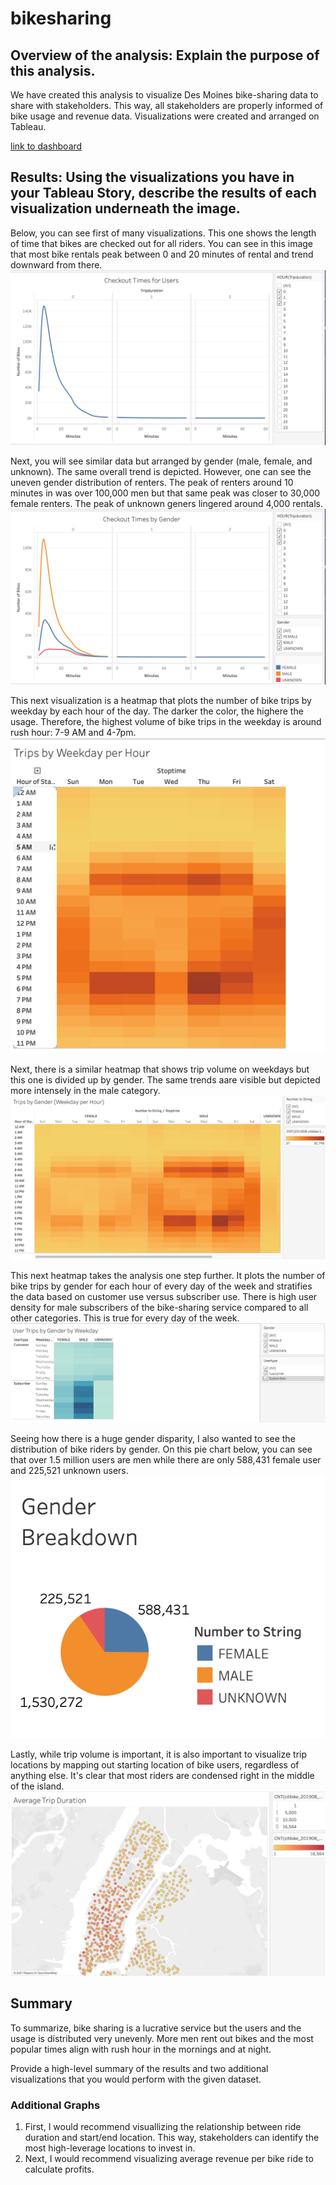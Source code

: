 # bikesharing

## Overview of the analysis: Explain the purpose of this analysis.
We have created this analysis to visualize Des Moines bike-sharing data to share with stakeholders. This way, all stakeholders are properly informed of bike usage and revenue data. Visualizations were created and arranged on Tableau.

[link to dashboard](https://public.tableau.com/profile/dorna.abdi#!/vizhome/Module14Challenge_16181970568090/BikeStory?publish=yes)

## Results: Using the visualizations you have in your Tableau Story, describe the results of each visualization underneath the image.

Below, you can see first of many visualizations. This one shows the length of time that bikes are checked out for all riders. You can see in this image that most bike rentals peak between 0 and 20 minutes of rental and trend downward from there. 
<br/> ![checkout1](checkout1.png) <br/> 

Next, you will see similar data but arranged by gender (male, female, and unknown). The same overall trend is depicted. However, one can see the uneven gender distribution of renters. The peak of renters around 10 minutes in was over 100,000 men but that same peak was closer to 30,000 female renters. The peak of unknown geners lingered around 4,000 rentals. 
<br/> ![checkout2](checkout2.png) <br/> 

This next visualization is a heatmap that plots the number of bike trips by weekday by each hour of the day. The darker the color, the highere the usage. Therefore, the highest volume of bike trips in the weekday is around rush hour: 7-9 AM and 4-7pm. 
<br/> ![trips1](trips1.png) <br/> 

Next, there is a similar heatmap that shows trip volume on weekdays but this one is divided up by gender. The same trends aare visible but depicted more intensely in the male category. 
<br/> ![trips2](trips2.png) <br/> 

This next heatmap takes the analysis one step further. It plots the number of bike trips by gender for each hour of every day of the week and stratifies the data based on customer use versus subscriber use. There is high user density for male subscribers of the bike-sharing service compared to all other categories. This is true for every day of the week. 
<br/> ![trips3](trips3.png) <br/> 

Seeing how there is a huge gender disparity, I also wanted to see the distribution of bike riders by gender. On this pie chart below, you can see that over 1.5 million users are men while there are only 588,431 female user and 225,521 unknown users. 
<br/> ![gender](gender.png) <br/> 

Lastly, while trip volume is important, it is also important to visualize trip locations by mapping out starting location of bike users, regardless of anything else. It's clear that most riders are condensed right in the middle of the island. 
<br/> ![tripStart](tripStart.png) <br/> 

## Summary
To summarize, bike sharing is a lucrative service but the users and the usage is distributed very unevenly. More men rent out bikes and the most popular times align with rush hour in the mornings and at night. 

Provide a high-level summary of the results and two additional visualizations that you would perform with the given dataset.

### Additional Graphs
1. First, I would recommend visuallizing the relationship between ride duration and start/end location. This way, stakeholders can identify the most high-leverage locations to invest in. 
2. Next, I would recommend visualizing average revenue per bike ride to calculate profits. 

